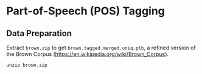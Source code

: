 # Part-of-Speech (POS) Tagging

## Data Preparation

Extract `brown.zip` to get `brown.tagged.merged.uniq.ptb`, a refined version of the Brown Corpus (https://en.wikipedia.org/wiki/Brown_Corpus).

```
unzip brown.zip
```
